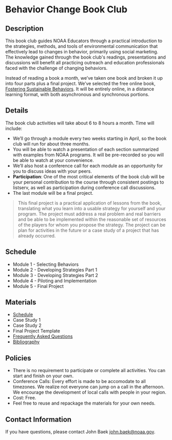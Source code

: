 # Behavior Change Book Club

## Description
This book club guides NOAA Educators through a practical introduction to the strategies, methods, and tools of environmental communication that effectively lead to changes in behavior, primarily using social marketing. The knowledge gained through the book club's readings, presentations and discussions will benefit all practicing outreach and education professionals faced with the challenge of changing behaviors.

Instead of reading a book a month, we’ve taken one book and broken it up into four parts plus a final project. We’ve selected the free online book, [Fostering Sustainable Behaviors][1]. It will be entirely online, in a distance learning format, with both asynchronous and synchronous portions. 

## Details
The book club activities will take about 6 to 8 hours a month.  Time will include:
- We’ll go through a module every two weeks starting in April, so the book club will run for about three months.
- You will be able to watch a presentation of each section summarized with examples from NOAA programs. It will be pre-recorded so you will be able to watch at your convenience. 
- We’ll also host a conference call for each module as an opportunity for you to discuss ideas with your peers.
- **Participation**: One of the most critical elements of the book club will be your personal contribution to the course through consistent postings to listserv, as well as participation during conference call discussions.
- The last module will be a final project. 
> This final project is a practical application of lessons from the book, translating what you learn into a usable strategy for yourself and your program. The project must address a real problem and real barriers and be able to be implemented within the reasonable set of resources of the players for whom you propose the strategy. The project can be plan for activities in the future or a case study of a project that has already occurred.

## Schedule
- Module 1 - Selecting Behaviors
- Module 2 - Developing Strategies Part 1
- Module 3 - Developing Strategies Part 2
- Module 4 - Piloting and Implementation
- Module 5 - Final Project

## Materials
- [Schedule][2]
- Case Study 1
- Case Study 2
- Final Project Template
- [Frequently Asked Questions][3]
- [Bibliography][4]

## Policies
- There is no requirement to participate or complete all activities. You can start and finish on your own.
- Conference Calls: Every effort is made to be accomodate to all timezones. We realize not everyone can jump on a call in the afternoon. We encourage the development of local calls with people in your region. 
- Cost: Free. 
- Feel free to reuse and repackage the materials for your own needs. 

## Contact Information
If you have questions, please contact John Baek john.baek@noaa.gov.  

[1]:http://www.cbsm.com/pages/guide/preface/
[2]:https://github.com/noaaedeval/noaa-educators-network/blob/master/book-club/behavior-change/schedule.md
[3]:https://github.com/noaaedeval/noaa-educators-network/blob/master/book-club/behavior-change/faqs.md
[4]:https://github.com/noaaedeval/noaa-educators-network/blob/master/book-club/behavior-change/bibliography.md

